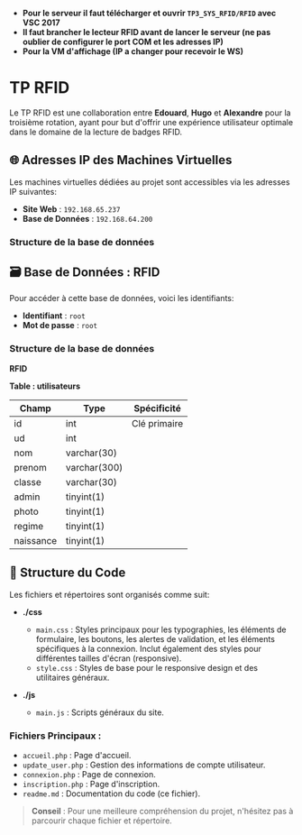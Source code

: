 - **Pour le serveur il faut télécharger et ouvrir `TP3_SYS_RFID/RFID` avec VSC 2017**
- **Il faut brancher le lecteur RFID avant de lancer le serveur (ne pas oublier de configurer le port COM et les adresses IP)**
- **Pour la VM d'affichage (IP a changer pour recevoir le WS)**


# TP RFID

Le TP RFID est une collaboration entre **Edouard**, **Hugo** et **Alexandre** pour la troisième rotation, ayant pour but d'offrir une expérience utilisateur optimale dans le domaine de la lecture de badges RFID.

## 🌐 Adresses IP des Machines Virtuelles 

Les machines virtuelles dédiées au projet sont accessibles via les adresses IP suivantes:
- **Site Web** : `192.168.65.237`
- **Base de Données** : `192.168.64.200`

### Structure de la base de données

## 🗃 Base de Données : RFID 

Pour accéder à cette base de données, voici les identifiants:
- **Identifiant** : `root`
- **Mot de passe** : `root`

### Structure de la base de données

**RFID**

**Table : utilisateurs**

| Champ     | Type           | Spécificité          |
|-----------|----------------|----------------------|
| id        | int            | Clé primaire         |
| ud        | int            |                      |
| nom       | varchar(30)    |                      |
| prenom    | varchar(300)   |                      |
| classe    | varchar(30)    |                      |
| admin     | tinyint(1)     |                      |
| photo     | tinyint(1)     |                      |
| regime    | tinyint(1)     |                      |
| naissance | tinyint(1)     |                      |


## 📁 Structure du Code

Les fichiers et répertoires sont organisés comme suit:

- **./css**
  - `main.css` : Styles principaux pour les typographies, les éléments de formulaire, les boutons, les alertes de validation, et les éléments spécifiques à la connexion. Inclut également des styles pour différentes tailles d'écran (responsive).
  - `style.css` : Styles de base pour le responsive design et des utilitaires généraux.

- **./js**
    - `main.js` : Scripts généraux du site.




### Fichiers Principaux :

- `accueil.php` : Page d'accueil.
- `update_user.php` : Gestion des informations de compte utilisateur.
- `connexion.php` : Page de connexion.
- `inscription.php` : Page d'inscription.
- `readme.md` : Documentation du code (ce fichier).

> **Conseil** : Pour une meilleure compréhension du projet, n'hésitez pas à parcourir chaque fichier et répertoire.
